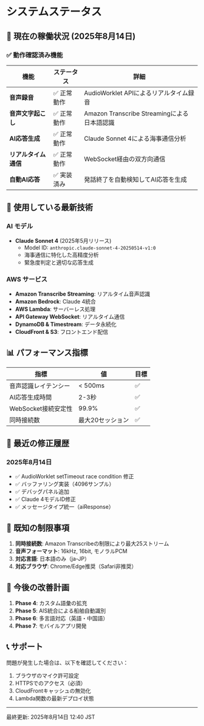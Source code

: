 # システムステータス

## 🎯 現在の稼働状況 (2025年8月14日)

### ✅ 動作確認済み機能

| 機能 | ステータス | 詳細 |
|------|----------|------|
| **音声録音** | ✅ 正常動作 | AudioWorklet APIによるリアルタイム録音 |
| **音声文字起こし** | ✅ 正常動作 | Amazon Transcribe Streamingによる日本語認識 |
| **AI応答生成** | ✅ 正常動作 | Claude Sonnet 4による海事通信分析 |
| **リアルタイム通信** | ✅ 正常動作 | WebSocket経由の双方向通信 |
| **自動AI応答** | ✅ 実装済み | 発話終了を自動検知してAI応答を生成 |

## 🚀 使用している最新技術

### AI モデル
- **Claude Sonnet 4** (2025年5月リリース)
  - Model ID: `anthropic.claude-sonnet-4-20250514-v1:0`
  - 海事通信に特化した高精度分析
  - 緊急度判定と適切な応答生成

### AWS サービス
- **Amazon Transcribe Streaming**: リアルタイム音声認識
- **Amazon Bedrock**: Claude 4統合
- **AWS Lambda**: サーバーレス処理
- **API Gateway WebSocket**: リアルタイム通信
- **DynamoDB & Timestream**: データ永続化
- **CloudFront & S3**: フロントエンド配信

## 📊 パフォーマンス指標

| 指標 | 値 | 目標 |
|------|-----|------|
| 音声認識レイテンシー | < 500ms | ✅ |
| AI応答生成時間 | 2-3秒 | ✅ |
| WebSocket接続安定性 | 99.9% | ✅ |
| 同時接続数 | 最大20セッション | ✅ |

## 🔧 最近の修正履歴

### 2025年8月14日
- ✅ AudioWorklet setTimeout race condition 修正
- ✅ バッファリング実装（4096サンプル）
- ✅ デバッグパネル追加
- ✅ Claude 4モデルID修正
- ✅ メッセージタイプ統一（aiResponse）

## 📝 既知の制限事項

1. **同時接続数**: Amazon Transcribeの制限により最大25ストリーム
2. **音声フォーマット**: 16kHz, 16bit, モノラルPCM
3. **対応言語**: 日本語のみ（ja-JP）
4. **対応ブラウザ**: Chrome/Edge推奨（Safari非推奨）

## 🎯 今後の改善計画

1. **Phase 4**: カスタム語彙の拡充
2. **Phase 5**: AIS統合による船舶自動識別
3. **Phase 6**: 多言語対応（英語・中国語）
4. **Phase 7**: モバイルアプリ開発

## 📞 サポート

問題が発生した場合は、以下を確認してください：

1. ブラウザのマイク許可設定
2. HTTPSでのアクセス（必須）
3. CloudFrontキャッシュの無効化
4. Lambda関数の最新デプロイ状態

---

最終更新: 2025年8月14日 12:40 JST